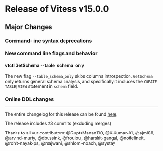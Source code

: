 # Release of Vitess v15.0.0
## Major Changes

### Command-line syntax deprecations

### New command line flags and behavior

#### vtctl GetSchema --table_schema_only

The new flag `--table_schema_only` skips columns introspection. `GetSchema` only returns general schema analysis, and specifically it includes the `CREATE TABLE|VIEW` statement in `schema` field.

### Online DDL changes
------------
The entire changelog for this release can be found [here](https://github.com/vitessio/vitess/blob/main/doc/releasenotes/15_0_0_changelog.md).

The release includes 23 commits (excluding merges)

Thanks to all our contributors: @GuptaManan100, @K-Kumar-01, @ajm188, @arvind-murty, @dbussink, @frouioui, @harshit-gangal, @notfelineit, @rohit-nayak-ps, @rsajwani, @shlomi-noach, @systay

